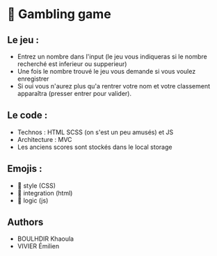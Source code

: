 # 🎲 Gambling game

## Le jeu : 
  - Entrez un nombre dans l'input (le jeu vous indiqueras si le nombre recherché est inferieur ou supperieur)
  - Une fois le nombre trouvé le jeu vous demande si vous voulez enregistrer 
  - Si oui vous n'aurez plus qu'a rentrer votre nom et votre classement apparaîtra (presser entrer pour valider).


## Le code :
  - Technos : HTML SCSS (on s'est un peu amusés) et JS 
  - Architecture : MVC
  - Les anciens scores sont stockés dans le local storage


## Emojis : 
  - 💄 style (CSS)
  - 💬 integration (html)
  - 🔧 logic (js)
  
  
 ## Authors 
  - BOULHDIR Khaoula
  - VIVIER Émilien 
